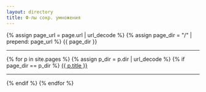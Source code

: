 ```yaml
---
layout: directory
title: Ф-лы сокр. умножения
---
```


{% assign page_url = page.url | url_decode %}
{% assign page_dir = "/" | prepend: page_url %}
{{ page_dir }}
<hr />
{% for p in site.pages %}
  {% assign p_dir = p.dir | url_decode %}
  {% if page_dir == p_dir %}
    <a href="{{ p.url }}">{{ p.title }}</a>
    <hr />
  {% endif %}
{% endfor %}

